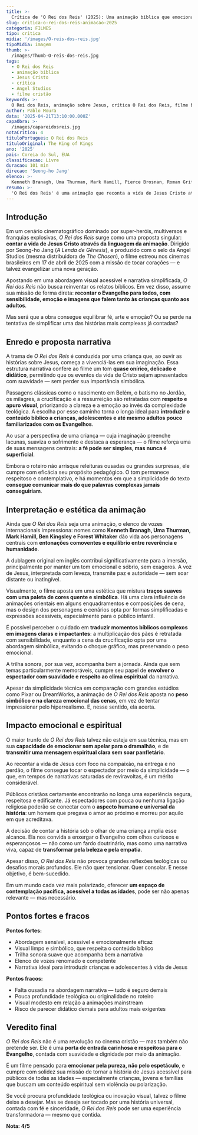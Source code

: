 ```yaml
---
title: >-
  Crítica de 'O Rei dos Reis' (2025): Uma animação bíblica que emociona e ensina
slug: critica-o-rei-dos-reis-animacao-2025
categoria: FILMES
tipo: critica
midia: '/images/O-reis-dos-reis.jpg'
tipoMidia: imagem
thumb: >-
  /images/Thumb-O-reis-dos-reis.jpg
tags:
  - O Rei dos Reis
  - animação bíblica
  - Jesus Cristo
  - crítica
  - Angel Studios
  - filme cristão
keywords: >-
  O Rei dos Reis, animação sobre Jesus, crítica O Rei dos Reis, filme bíblico 2025, Angel Studios, filme cristão
author: Pablo Moura
data: '2025-04-21T13:10:00.000Z'
capaObra: >-
  /images/capareidosreis.jpg
notaCritico: 4
tituloPortugues: O Rei dos Reis
tituloOriginal: The King of Kings
ano: '2025'
pais: Coreia do Sul, EUA
classificacao: Livre
duracao: 101 min
direcao: 'Seong-ho Jang'
elenco: >-
  Kenneth Branagh, Uma Thurman, Mark Hamill, Pierce Brosnan, Roman Griffin Davis, Forest Whitaker, Ben Kingsley, Oscar Isaac
resumo: >-
  'O Rei dos Reis' é uma animação que reconta a vida de Jesus Cristo através da perspectiva de uma criança, combinando elementos de fé, emoção e imaginação em uma narrativa acessível para todas as idades.
---
```

## Introdução

Em um cenário cinematográfico dominado por super-heróis, multiversos e franquias explosivas, *O Rei dos Reis* surge como uma proposta singular: **contar a vida de Jesus Cristo através da linguagem da animação**. Dirigido por Seong-ho Jang (*A Lenda de Gênesis*), e produzido com o selo da Angel Studios (mesma distribuidora de *The Chosen*), o filme estreou nos cinemas brasileiros em 17 de abril de 2025 com a missão de tocar corações — e talvez evangelizar uma nova geração.

Apostando em uma abordagem visual acessível e narrativa simplificada, *O Rei dos Reis* não busca reinventar os relatos bíblicos. Em vez disso, assume sua missão de forma direta: **recontar o Evangelho para todos, com sensibilidade, emoção e imagens que falem tanto às crianças quanto aos adultos**.

Mas será que a obra consegue equilibrar fé, arte e emoção? Ou se perde na tentativa de simplificar uma das histórias mais complexas já contadas?

## Enredo e proposta narrativa

A trama de *O Rei dos Reis* é conduzida por uma criança que, ao ouvir as histórias sobre Jesus, começa a vivenciá-las em sua imaginação. Essa estrutura narrativa confere ao filme um tom **quase onírico, delicado e didático**, permitindo que os eventos da vida de Cristo sejam apresentados com suavidade — sem perder sua importância simbólica.

Passagens clássicas como o nascimento em Belém, o batismo no Jordão, os milagres, a crucificação e a ressurreição são retratadas com **respeito e apuro visual**, priorizando a clareza e a emoção ao invés da complexidade teológica. A escolha por esse caminho torna o longa ideal para **introduzir o conteúdo bíblico a crianças, adolescentes e até mesmo adultos pouco familiarizados com os Evangelhos**.

Ao usar a perspectiva de uma criança — cuja imaginação preenche lacunas, suaviza o sofrimento e destaca a esperança — o filme reforça uma de suas mensagens centrais: **a fé pode ser simples, mas nunca é superficial**.

Embora o roteiro não arrisque releituras ousadas ou grandes surpresas, ele cumpre com eficácia seu propósito pedagógico. O tom permanece respeitoso e contemplativo, e há momentos em que a simplicidade do texto **consegue comunicar mais do que palavras complexas jamais conseguiriam**.

## Interpretação e estética da animação

Ainda que *O Rei dos Reis* seja uma animação, o elenco de vozes internacionais impressiona: nomes como **Kenneth Branagh, Uma Thurman, Mark Hamill, Ben Kingsley e Forest Whitaker** dão vida aos personagens centrais com **entonações comoventes e equilíbrio entre reverência e humanidade**.

A dublagem original em inglês contribui significativamente para a imersão, principalmente por manter um tom emocional e sóbrio, sem exageros. A voz de Jesus, interpretada com leveza, transmite paz e autoridade — sem soar distante ou inatingível.

Visualmente, o filme aposta em uma estética que mistura **traços suaves com uma paleta de cores quente e simbólica**. Há uma clara influência de animações orientais em alguns enquadramentos e composições de cena, mas o design dos personagens e cenários opta por formas simplificadas e expressões acessíveis, especialmente para o público infantil.

É possível perceber o cuidado em **traduzir momentos bíblicos complexos em imagens claras e impactantes**: a multiplicação dos pães é retratada com sensibilidade, enquanto a cena da crucificação opta por uma abordagem simbólica, evitando o choque gráfico, mas preservando o peso emocional.

A trilha sonora, por sua vez, acompanha bem a jornada. Ainda que sem temas particularmente memoráveis, cumpre seu papel de **envolver o espectador com suavidade e respeito ao clima espiritual** da narrativa.

Apesar da simplicidade técnica em comparação com grandes estúdios como Pixar ou DreamWorks, a animação de *O Rei dos Reis* aposta no **peso simbólico e na clareza emocional das cenas**, em vez de tentar impressionar pelo hiperrealismo. E, nesse sentido, ela acerta.

## Impacto emocional e espiritual

O maior trunfo de *O Rei dos Reis* talvez não esteja em sua técnica, mas em sua **capacidade de emocionar sem apelar para o dramalhão**, e de **transmitir uma mensagem espiritual clara sem soar panfletário**.

Ao recontar a vida de Jesus com foco na compaixão, na entrega e no perdão, o filme consegue tocar o espectador por meio da simplicidade — o que, em tempos de narrativas saturadas de reviravoltas, é um mérito considerável.

Públicos cristãos certamente encontrarão no longa uma experiência segura, respeitosa e edificante. Já espectadores com pouca ou nenhuma ligação religiosa poderão se conectar com o **aspecto humano e universal da história**: um homem que pregava o amor ao próximo e morreu por aquilo em que acreditava.

A decisão de contar a história sob o olhar de uma criança amplia esse alcance. Ela nos convida a enxergar o Evangelho com olhos curiosos e esperançosos — não como um fardo doutrinário, mas como uma narrativa viva, capaz de **transformar pela beleza e pela empatia**.

Apesar disso, *O Rei dos Reis* não provoca grandes reflexões teológicas ou desafios morais profundos. Ele não quer tensionar. Quer consolar. E nesse objetivo, é bem-sucedido.

Em um mundo cada vez mais polarizado, oferecer **um espaço de contemplação pacífica, acessível a todas as idades**, pode ser não apenas relevante — mas necessário.

## Pontos fortes e fracos

**Pontos fortes:**
- Abordagem sensível, acessível e emocionalmente eficaz
- Visual limpo e simbólico, que respeita o conteúdo bíblico
- Trilha sonora suave que acompanha bem a narrativa
- Elenco de vozes renomado e competente
- Narrativa ideal para introduzir crianças e adolescentes à vida de Jesus

**Pontos fracos:**
- Falta ousadia na abordagem narrativa — tudo é seguro demais
- Pouca profundidade teológica ou originalidade no roteiro
- Visual modesto em relação a animações mainstream
- Risco de parecer didático demais para adultos mais exigentes

## Veredito final

*O Rei dos Reis* não é uma revolução no cinema cristão — mas também não pretende ser. Ele é uma **porta de entrada carinhosa e respeitosa para o Evangelho**, contada com suavidade e dignidade por meio da animação.

É um filme pensado para **emocionar pela pureza, não pelo espetáculo**, e cumpre com solidez sua missão de tornar a história de Jesus acessível para públicos de todas as idades — especialmente crianças, jovens e famílias que buscam um conteúdo espiritual sem violência ou polarização.

Se você procura profundidade teológica ou inovação visual, talvez o filme deixe a desejar. Mas se deseja ser tocado por uma história universal, contada com fé e sinceridade, *O Rei dos Reis* pode ser uma experiência transformadora — mesmo que contida.

**Nota: 4/5**
